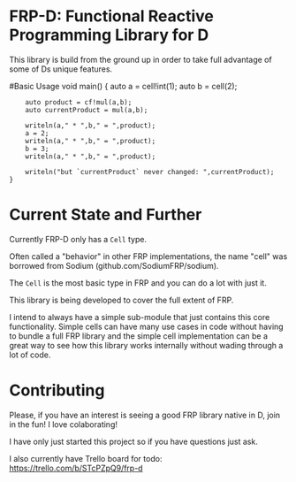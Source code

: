 # FRP-D: Functional Reactive Programming Library for D

This library is build from the ground up in order to take full advantage of some of Ds unique features.

#Basic Usage
	void main() {
		auto a = cell!int(1);
		auto b = cell(2);
		
		auto product = cf!mul(a,b);
		auto currentProduct = mul(a,b);
		
		writeln(a," * ",b," = ",product);
		a = 2;
		writeln(a," * ",b," = ",product);
		b = 3;
		writeln(a," * ",b," = ",product);
		
		writeln("but `currentProduct` never changed: ",currentProduct);
	}

# Current State and Further

Currently FRP-D only has a `Cell` type.

Often called a "behavior" in other FRP implementations,
the name "cell" was borrowed from Sodium (github.com/SodiumFRP/sodium).

The `Cell` is the most basic type in FRP and you can do a lot with just it.

This library is being developed to cover the full extent of FRP.

I intend to always have a simple sub-module that just contains this core functionality.  Simple cells can have many use cases in code without having to bundle a full FRP library and the simple cell implementation can be a great way to see how this library works internally without wading through a lot of code.

# Contributing

Please, if you have an interest is seeing a good FRP library native in D, join in the fun!  I love colaborating!

I have only just started this project so if you have questions just ask.

I also currently have Trello board for todo: https://trello.com/b/STcPZpQ9/frp-d
